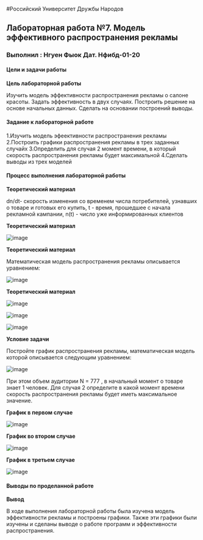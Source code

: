 #Российский Университет Дружбы Народов
## Лабораторная работа №7. Модель эффективного распространения рекламы
### Выполнил : Нгуен Фыок Дат. Нфибд-01-20
#### Цели и задачи работы
**Цель лабораторной работы**

Изучить модель эффективности распространения рекламы о салоне красоты. Задать эффективность в двух случаях. Построить решение на основе начальных данных. Сделать на основании построений выводы.

#### Задание к лабораторной работе

1.Изучить модель эфеективности распространения рекламы
2.Построить графики распространения рекламы в трех заданных случайх
3.Определить для случая 2 момент времени, в который скорость распространения рекламы будет максимальной
4.Сделать выводы из трех моделей

#### Процесс выполнения лабораторной работы

**Теоретический материал**

dn/dt- скорость изменения со временем числа потребителей, узнавших о товаре и готовых его купить, t - время, прошедшее с начала рекламной кампании, n(t) - число уже информированных клиентов

**Теоретический материал**

![image](https://user-images.githubusercontent.com/83130956/226697820-064e76ed-3381-4260-9eaf-1dd4925a0c72.png)

**Теоретический материал**

Математическая модель распространения рекламы описывается уравнением:

![image](https://user-images.githubusercontent.com/83130956/226697907-f6641f12-c02c-4884-b273-d363d1aa17c2.png)

**Теоретический материал**

![image](https://user-images.githubusercontent.com/83130956/226698002-f7dd0fea-ccf6-4cd0-946d-547b8939f9d6.png)

![image](https://user-images.githubusercontent.com/83130956/226698085-6ddcd39c-fcba-4956-875a-74bb41bc621a.png)

![image](https://user-images.githubusercontent.com/83130956/226698136-872dd6bb-ad61-4cc0-a4c8-82fb0dcc3cff.png)

**Условие задачи**

Постройте график распространения рекламы, математическая модель которой описывается следующим уравнением:

![image](https://user-images.githubusercontent.com/83130956/226698282-b67e4f8b-e107-4465-9a69-991baaf953a7.png)

При этом объем аудитории N = 777 , в начальный момент о товаре знает 1 человек. Для случая 2 определите в какой момент времени скорость распространения рекламы будет иметь максимальное значение.

**График в первом случае**

![image](https://user-images.githubusercontent.com/83130956/226698567-d41440cb-389f-46c2-8386-76e4adf58c3b.png)

**График во втором случае**

![image](https://user-images.githubusercontent.com/83130956/226698524-bf920951-e7de-4291-8d8a-1fbe81580b5b.png)

**График в третьем  случае**

![image](https://user-images.githubusercontent.com/83130956/226698498-a15ff749-5696-41bd-afa3-ab0c4f987a56.png)

#### Выводы по проделанной работе

**Вывод**

В ходе выполнения лабораторной работы была изучена модель эффективности рекламы и построены графики. Также эти графики были изучены и сделаны выводе о работе программ и эффективности распространения.

